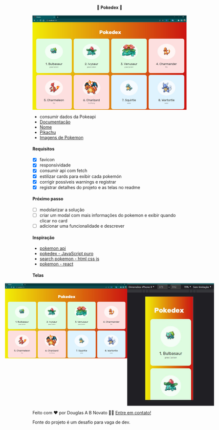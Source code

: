 <h4 align="center"> 
	🚧 Pokedex 🚀
</h4>

<p align="center" style="display: flex; align-items: flex-start; justify-content: center;">
  <img alt="versão 1 do projeto" title="#pokedex" src="./.github/tela-1.jpg">
</p> 

- consumir dados da Pokeapi
- [Documentação](https://pokeapi.co/docs/v2)
- [Nome](https://pokeapi.co/api/v2/pokemon/ditto)
- [Pikachu](https://pokeapi.co/api/v2/pokemon/25)
- [Imagens de Pokemon](https://raw.githubusercontent.com/PokeAPI/sprites/master/sprites/pokemon/${pokemon.id}.png)

#### Requisitos

- [x] favicon
- [x] responsividade
- [x] consumir api com fetch
- [x] estilizar cards para exibir cada pokemón
- [x] corrigir possíveis warnings e registrar
- [x] registrar detalhes do projeto e as telas no readme

#### Próximo passo

- [ ] modolarizar a solução
- [ ] criar um modal com mais informações do pokemon e exibir quando clicar no card 
- [ ] adicionar uma funcionalidade e descrever

#### Inspiração

- [pokemon api](https://github.com/tbone849/pokemon-guide)
- [pokedex - JavaScript puro](https://www.youtube.com/watch?v=Uptu3NrBFBM&list=PLs_UfelOxGL25jmkIJ4pU16Ku-jfdFGC4&index=6)
- [search pokemon - html css js](https://www.youtube.com/watch?v=vdytGGKyJKE&list=PLs_UfelOxGL25jmkIJ4pU16Ku-jfdFGC4&index=7)
- [pokemon - react](https://www.youtube.com/watch?v=YIzwXNLB53Q&list=PLs_UfelOxGL25jmkIJ4pU16Ku-jfdFGC4&index=7&t=412s)

#### Telas

<p align="center" style="display: flex; align-items: flex-start; justify-content: center;">
  <img alt="versão 1 do projeto" title="#pokedex" src="./.github/tela-1.jpg" width="400px">
  <img alt="versão 1 do projeto" title="#pokedex" src="./.github/tela-2.jpg" height="400px">
</p> 

Feito com ❤️ por Douglas A B Novato 👋🏽 [Entre em contato!](https://www.linkedin.com/in/douglasabnovato/)
 
Fonte do projeto é um desafio para vaga de dev.